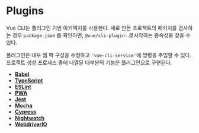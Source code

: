 # Plugins

Vue CLI는 플러그인 기반 아키텍처를 사용한다. 새로 만든 프로젝트의 패키지를 검사하는 경우 `package.json` 를 확인하면, `@vue/cli-plugin-`.로시작하는 종속성을 찾을 수 있다.

플러그인은 내부 웹 팩 구성을 수정하고 `'vue-cli-service'`에 명령을 주입할 수 있다. 프로젝트 생성 프로세스 중에 나열된 대부분의 기능은 플러그인으로 구현된다.

- **[Babel](https://cli.vuejs.org/core-plugins/babel.html)**
- **[TypeScript](https://cli.vuejs.org/core-plugins/typescript.html)**
- **[ESLint](https://cli.vuejs.org/core-plugins/eslint.html)**
- **[PWA](https://cli.vuejs.org/core-plugins/pwa.html)**
- **[Jest](https://cli.vuejs.org/core-plugins/unit-jest.html)**
- **[Mocha](https://cli.vuejs.org/core-plugins/unit-mocha.html)**
- **[Cypress](https://cli.vuejs.org/core-plugins/e2e-cypress.html)**
- **[Nightwatch](https://cli.vuejs.org/core-plugins/e2e-nightwatch.html)**
- **[WebdriverIO](https://cli.vuejs.org/core-plugins/e2e-webdriverio.html)**
